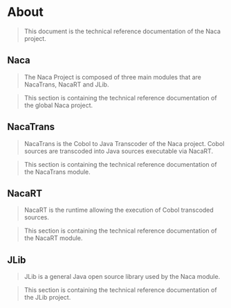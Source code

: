 # About #

> This document is the technical reference documentation of the Naca project.

## Naca ##

> The Naca Project is composed of three main modules that are NacaTrans, NacaRT and JLib.

> This section is containing the technical reference documentation of the global Naca project.

## NacaTrans ##

> NacaTrans is the Cobol to Java Transcoder of the Naca project. Cobol sources are transcoded into Java sources executable via NacaRT.

> This section is containing the technical reference documentation of the NacaTrans module.

## NacaRT ##

> NacaRT is the runtime allowing the execution of Cobol transcoded sources.

> This section is containing the technical reference documentation of the NacaRT module.

## JLib ##

> JLib is a general Java open source library used by the Naca module.

> This section is containing the technical reference documentation of the JLib project.
